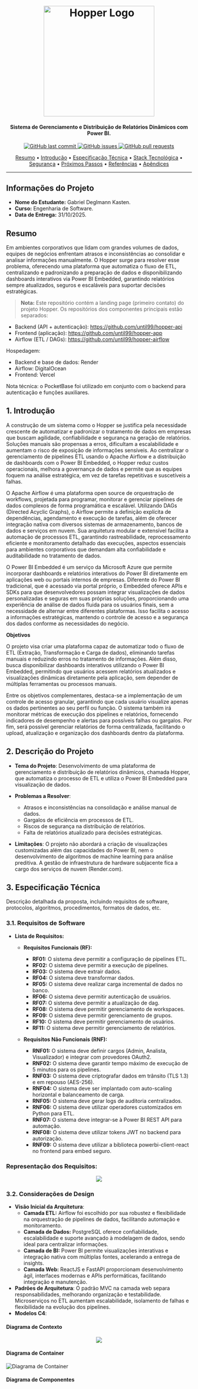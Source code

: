 <h1 align="center">
  <br>
  <a href="https://github.com/until99/hopper"><img src="docs/images/Brand.png" alt="Hopper Logo" width="300"></a>
</h1>

<h4 align="center">Sistema de Gerenciamento e Distribuição de Relatórios Dinâmicos com Power BI.</h4>

<p align="center">
    <a href="https://github.com/until99/hopper/commits/main">
    <img src="https://img.shields.io/github/last-commit/until99/hopper.svg?style=flat-square&logo=github&logoColor=white"
         alt="GitHub last commit">
    <a href="https://github.com/until99/hopper/issues">
    <img src="https://img.shields.io/github/issues-raw/until99/hopper.svg?style=flat-square&logo=github&logoColor=white"
         alt="GitHub issues">
    <a href="https://github.com/until99/hopper/pulls">
    <img src="https://img.shields.io/github/issues-pr-raw/until99/hopper.svg?style=flat-square&logo=github&logoColor=white"
         alt="GitHub pull requests">
</p>

<p align="center">
  <a href="#resumo">Resumo</a> •
  <a href="#introducao">Introdução</a> •
  <a href="#especificacao-tecnica">Especificação Técnica</a> •
  <a href="#stack-tecnologica">Stack Tecnológica</a> •
  <a href="#consideracoes-de-seguranca">Segurança</a> •
  <a href="#proximos-passos">Próximos Passos</a> •
  <a href="#referencias">Referências</a> •
  <a href="#apendices">Apêndices</a>
</p>

---

## Informações do Projeto

- **Nome do Estudante:** Gabriel Deglmann Kasten.
- **Curso:** Engenharia de Software.
- **Data de Entrega:** 31/10/2025.


## Resumo

Em ambientes corporativos que lidam com grandes volumes de dados, equipes de negócios enfrentam atrasos e inconsistências ao consolidar e analisar informações manualmente. O Hopper surge para resolver esse problema, oferecendo uma plataforma que automatiza o fluxo de ETL, centralizando e padronizando a preparação de dados e disponibilizando dashboards interativos via Power BI Embedded, garantindo relatórios sempre atualizados, seguros e escaláveis para suportar decisões estratégicas.

> **Nota:** Este repositório contém a landing page (primeiro contato) do projeto Hopper. Os repositórios dos componentes principais estão separados:

- Backend (API + autenticação): https://github.com/until99/hopper-api
- Frontend (aplicação): https://github.com/until99/hopper-app
- Airflow (ETL / DAGs): https://github.com/until99/hopper-airflow

Hospedagem:

- Backend e base de dados: Render
- Airflow: DigitalOcean
- Frontend: Vercel

Nota técnica: o PocketBase foi utilizado em conjunto com o backend para autenticação e funções auxiliares.

## 1. Introdução

A construção de um sistema como o Hopper se justifica pela necessidade crescente de automatizar e padronizar o tratamento de dados em empresas que buscam agilidade, confiabilidade e segurança na geração de relatórios. Soluções manuais são propensas a erros, dificultam a escalabilidade e aumentam o risco de exposição de informações sensíveis. Ao centralizar o gerenciamento de pipelines ETL usando o Apache Airflow e a distribuição de dashboards com o Power BI Embedded, o Hopper reduz custos operacionais, melhora a governança de dados e permite que as equipes foquem na análise estratégica, em vez de tarefas repetitivas e suscetíveis a falhas.

O Apache Airflow é uma plataforma open source de orquestração de workflows, projetada para programar, monitorar e gerenciar pipelines de dados complexos de forma programática e escalável. Utilizando DAGs (Directed Acyclic Graphs), o Airflow permite a definição explícita de dependências, agendamento e execução de tarefas, além de oferecer integração nativa com diversos sistemas de armazenamento, bancos de dados e serviços em nuvem. Sua arquitetura modular e extensível facilita a automação de processos ETL, garantindo rastreabilidade, reprocessamento eficiente e monitoramento detalhado das execuções, aspectos essenciais para ambientes corporativos que demandam alta confiabilidade e auditabilidade no tratamento de dados.

O Power BI Embedded é um serviço da Microsoft Azure que permite incorporar dashboards e relatórios interativos do Power BI diretamente em aplicações web ou portais internos de empresas. Diferente do Power BI tradicional, que é acessado via portal próprio, o Embedded oferece APIs e SDKs para que desenvolvedores possam integrar visualizações de dados personalizadas e seguras em suas próprias soluções, proporcionando uma experiência de análise de dados fluida para os usuários finais, sem a necessidade de alternar entre diferentes plataformas. Isso facilita o acesso a informações estratégicas, mantendo o controle de acesso e a segurança dos dados conforme as necessidades do negócio.

**Objetivos**

O projeto visa criar uma plataforma capaz de automatizar todo o fluxo de ETL (Extração, Transformação e Carga de dados), eliminando tarefas manuais e reduzindo erros no tratamento de informações. Além disso, busca disponibilizar dashboards interativos utilizando o Power BI Embedded, permitindo que usuários acessem relatórios atualizados e visualizações dinâmicas diretamente pela aplicação, sem depender de múltiplas ferramentas ou processos manuais.

Entre os objetivos complementares, destaca-se a implementação de um controle de acesso granular, garantindo que cada usuário visualize apenas os dados pertinentes ao seu perfil ou função. O sistema também irá monitorar métricas de execução dos pipelines e relatórios, fornecendo indicadores de desempenho e alertas para possíveis falhas ou gargalos. Por fim, será possível gerenciar relatórios de forma centralizada, facilitando o upload, atualização e organização dos dashboards dentro da plataforma.

## 2. Descrição do Projeto

- **Tema do Projeto**: Desenvolvimento de uma plataforma de gerenciamento e distribuição de relatórios dinâmicos, chamada Hopper, que automatiza o processo de ETL e utiliza o Power BI Embedded para visualização de dados.

- **Problemas a Resolver**:
  - Atrasos e inconsistências na consolidação e análise manual de dados.
  - Gargalos de eficiência em processos de ETL.
  - Riscos de segurança na distribuição de relatórios.
  - Falta de relatórios atualizado para decisões estratégicas.
- **Limitações**: O projeto não abordará a criação de visualizações customizadas além das capacidades do Power BI, nem o desenvolvimento de algoritmos de machine learning para análise preditiva. A gestão de infraestrutura de hardware subjacente fica a cargo dos serviços de nuvem (Render.com).

## 3. Especificação Técnica

Descrição detalhada da proposta, incluindo requisitos de software, protocolos, algoritmos, procedimentos, formatos de dados, etc.

### 3.1. Requisitos de Software

- **Lista de Requisitos:**

  - **Requisitos Funcionais (RF):**

    - **RF01:** O sistema deve permitir a configuração de pipelines ETL.
    - **RF02:** O sistema deve permitir a execução de pipelines.
    - **RF03:** O sistema deve extrair dados.
    - **RF04:** O sistema deve transformar dados.
    - **RF05:** O sistema deve realizar carga incremental de dados no banco.
    - **RF06:** O sistema deve permitir autenticação de usuários.
    - **RF07:** O sistema deve permitir a atualização de dag.
    - **RF08:** O sistema deve permitir gerenciamento de workspaces.
    - **RF09:** O sistema deve permitir gerenciamento de grupos.
    - **RF10:** O sistema deve permitir gerenciamento de usuários.
    - **RF11:** O sistema deve permitir gerenciamento de relatórios.

  - **Requisitos Não Funcionais (RNF):**
    - **RNF01:** O sistema deve definir cargos (Admin, Analista, Visualizador) e integrar com provedores OAuth2.
    - **RNF02:** O sistema deve garantir tempo máximo de execução de 5 minutos para os pipelines.
    - **RNF03:** O sistema deve criptografar dados em trânsito (TLS 1.3) e em repouso (AES-256).
    - **RNF04:** O sistema deve ser implantado com auto-scaling horizontal e balanceamento de carga.
    - **RNF05:** O sistema deve gerar logs de auditoria centralizados.
    - **RNF06:** O sistema deve utilizar operadores customizados em Python para ETL.
    - **RNF07:** O sistema deve integrar-se à Power BI REST API para automação.
    - **RNF08:** O sistema deve utilizar tokens JWT no backend para autorização.
    - **RNF09:** O sistema deve utilizar a biblioteca powerbi-client-react no frontend para embed seguro.

### **Representação dos Requisitos:**

<p align="center">
  <img src="docs/images/Hopper_Casos_de_Uso.png">
</p>

### 3.2. Considerações de Design

- **Visão Inicial da Arquitetura**:
  - **Camada ETL:** Airflow foi escolhido por sua robustez e flexibilidade na orquestração de pipelines de dados, facilitando automação e monitoramento.
  - **Camada de Dados:** PostgreSQL oferece confiabilidade, escalabilidade e suporte avançado à modelagem de dados, sendo ideal para centralizar informações.
  - **Camada de BI:** Power BI permite visualizações interativas e integração nativa com múltiplas fontes, acelerando a entrega de insights.
  - **Camada Web:** ReactJS e FastAPI proporcionam desenvolvimento ágil, interfaces modernas e APIs performáticas, facilitando integração e manutenção.
- **Padrões de Arquitetura**: O padrão MVC na camada web separa responsabilidades, melhorando organização e testabilidade. Microserviços no ETL aumentam escalabilidade, isolamento de falhas e flexibilidade na evolução dos pipelines.
- **Modelos C4**:

#### Diagrama de Contexto

<p align="center">
  <img src="docs/images/c1_diagrama_contexto.png">
</p>

<div style="page-break-after: always;"></div>

#### Diagrama de Container

![Diagrama de Container](docs/images/Hopper_C4_Container_Diagram.png)

<div style="page-break-after: always;"></div>

#### Diagrama de Componentes

<div style="display: flex; justify-cont ent: center; align-items: center; height: 100vh;">
  <img src="docs/images/c3_diagrama_componentes.png" alt="Diagrama de Componentes" style="max-height: 100vh; max-width: 125vw; transform: rotate(90deg); display: block;">
</div>

### 3.3. Stack Tecnológica

- **Linguagens de Programação**:

  - Python (ETL e backend via FastAPI): Escolhido pela robustez em manipulação de dados, ampla comunidade e integração nativa com Airflow e bibliotecas de ciência de dados.
  - JavaScript/React (frontend): Permite interfaces modernas, responsivas e integração facilitada com Power BI Embedded.

- **Frameworks e Bibliotecas**:

  - Apache Airflow: Referência em orquestração de pipelines ETL, com escalabilidade e monitoramento avançados.
  - React: Framework consolidado para construção de SPAs, garantindo experiência de usuário fluida.
  - FastAPI: Framework web rápido e eficiente, com suporte a APIs REST e validação automática de dados.
  - Power BI REST API: Necessária para automação e gerenciamento de relatórios Power BI.
  - Pandas e Numpy: Padrão para processamento e análise de dados em Python.
  - Psycopg2: Driver robusto para integração entre Python e PostgreSQL.

- **Ferramentas de Desenvolvimento e Gestão de Projeto**:
  - Docker: Facilita a conteinerização, portabilidade e replicação do ambiente.
  - Git: Controle de versionamento confiável e colaborativo.
  - Render: Plataforma de deploy automatizado e escalável.
  - Trello: Organização visual e ágil das tarefas do projeto.
  - Figma: Design colaborativo e prototipação rápida de interfaces.

### 3.4. Considerações de Segurança

Análisando possíveis questões de segurança e como mitigá-las, foi decidido que como medida mínima de contenção, é necessário que os seguintes requisitos devem ser atendidos:

- **Controle de Acesso e Autenticação**

  - _Questão:_ Usuários não autorizados podem tentar acessar dados ou relatórios restritos.
  - _Mitigação:_ Implementação de autenticação simples gerenciada pela plataforma, garantindo que apenas usuários autenticados possam acessar o sistema. Exemplo: ao tentar acessar um dashboard, o usuário é redirecionado para página de login e só recebe acesso após validação.

- **Auditoria e Rastreamento de Acesso**

  - _Questão:_ Falta de rastreabilidade dificulta a identificação de acessos indevidos ou anomalias.
  - _Mitigação:_ Geração e centralização de logs de acesso e ações dos usuários, permitindo auditoria detalhada. Exemplo: cada login, navegação ou visualização de relatório é registrado com timestamp e identificação do usuário.

- **Exposição de APIs e Integrações**
  - _Questão:_ APIs expostas podem ser alvo de ataques (ex: brute force, injection).
  - _Mitigação:_ Uso de tokens JWT para autorização nas APIs.

Essas medidas, combinadas, visam garantir confidencialidade, integridade e disponibilidade dos dados e relatórios gerenciados pela plataforma Hopper.

## 4. Próximos Passos

Após aprovação do documento, os próximos passos são em ordem:

1. Melhoria na UI/UX do frontend.
2. Melhoria nos padrões de resposta do backend.
3. Melhorar fluxo de chamadas para API visando performance.

## 5. Referências

- [Airflow Docs](https://airflow.apache.org/docs/)
- [PowerBI API](https://learn.microsoft.com/pt-br/rest/api/power-bi/)
- [WSTG](https://owasp.org/www-project-web-security-testing-guide/stable/)
- [Data Pipelines with Apache Airflow (Livro)](https://www.amazon.com.br/Data-Pipelines-Apache-Airflow-Harenslak/dp/1617296902)
- [Just the Docs (Documentação Geral)](https://just-the-docs.com/)
- [Plantuml (Diagramas)](https://plantuml.com/)
- [Docker](https://www.docker.com/)
- [React](https://react.dev/)
- [Pandas](https://pandas.pydata.org/)
- [Numpy](https://numpy.org/)
- [Psycopg2](https://pypi.org/project/psycopg2/)
- [Render](https://render.com/)
- [Git](https://git-scm.com/)
- [Python](https://www.python.org/)
- [FastAPI](https://fastapi.tiangolo.com/)
- [Powerbi](https://www.microsoft.com/pt-br/power-platform/products/power-bi)
- [Powerbi Embedded](https://azure.microsoft.com/pt-br/products/power-bi-embedded)
- [Powerbi React](https://github.com/microsoft/powerbi-client-react)
- [Biblioteca de ícones](https://phosphoricons.com/)
- [Trello](https://trello.com/b/CzrWYIOK/backlog)
- [Figma](https://www.figma.com/design/EyHG1Z3gfPZUhac4np9miy/Hopper?node-id=3-56&t=P5941xMAqUHPlukk-1)

## 6. Apêndices

### Principais Termos

- **Power BI Embedded**: Serviço da Microsoft que permite incorporar dashboards e relatórios interativos do Power BI em aplicações web, proporcionando visualização de dados segura e customizável para usuários finais.

- **ETL (Extract, Transform, Load)**: Processo de extração, transformação e carga de dados, fundamental para integração e preparação de informações provenientes de múltiplas fontes.

- **Apache Airflow**: Plataforma open source para orquestração de workflows, utilizada para automatizar e monitorar pipelines de dados.

- **Power BI REST API**: Interface de programação que permite automação e gerenciamento de recursos do Power BI, como relatórios e workspaces.

- **Render**: Plataforma de cloud para deploy automatizado de aplicações, com suporte a autoescalabilidade e balanceamento de carga.
